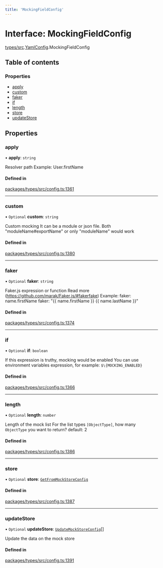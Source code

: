 ```yaml
---
title: 'MockingFieldConfig'
---
```


# Interface: MockingFieldConfig

[types/src](../modules/types_src).[YamlConfig](../modules/types_src.YamlConfig).MockingFieldConfig

## Table of contents

### Properties

- [apply](types_src.YamlConfig.MockingFieldConfig#apply)
- [custom](types_src.YamlConfig.MockingFieldConfig#custom)
- [faker](types_src.YamlConfig.MockingFieldConfig#faker)
- [if](types_src.YamlConfig.MockingFieldConfig#if)
- [length](types_src.YamlConfig.MockingFieldConfig#length)
- [store](types_src.YamlConfig.MockingFieldConfig#store)
- [updateStore](types_src.YamlConfig.MockingFieldConfig#updatestore)

## Properties

### apply

• **apply**: `string`

Resolver path
Example: User.firstName

#### Defined in

[packages/types/src/config.ts:1361](https://github.com/Urigo/graphql-mesh/blob/master/packages/types/src/config.ts#L1361)

___

### custom

• `Optional` **custom**: `string`

Custom mocking
It can be a module or json file.
Both "moduleName#exportName" or only "moduleName" would work

#### Defined in

[packages/types/src/config.ts:1380](https://github.com/Urigo/graphql-mesh/blob/master/packages/types/src/config.ts#L1380)

___

### faker

• `Optional` **faker**: `string`

Faker.js expression or function
Read more (https://github.com/marak/Faker.js/#fakerfake)
Example:
faker: name.firstName
faker: "\{\{ name.firstName }} \{\{ name.lastName }}"

#### Defined in

[packages/types/src/config.ts:1374](https://github.com/Urigo/graphql-mesh/blob/master/packages/types/src/config.ts#L1374)

___

### if

• `Optional` **if**: `boolean`

If this expression is truthy, mocking would be enabled
You can use environment variables expression, for example: `$\{MOCKING_ENABLED}`

#### Defined in

[packages/types/src/config.ts:1366](https://github.com/Urigo/graphql-mesh/blob/master/packages/types/src/config.ts#L1366)

___

### length

• `Optional` **length**: `number`

Length of the mock list
For the list types `[ObjectType]`, how many `ObjectType` you want to return?
default: 2

#### Defined in

[packages/types/src/config.ts:1386](https://github.com/Urigo/graphql-mesh/blob/master/packages/types/src/config.ts#L1386)

___

### store

• `Optional` **store**: [`GetFromMockStoreConfig`](types_src.YamlConfig.GetFromMockStoreConfig)

#### Defined in

[packages/types/src/config.ts:1387](https://github.com/Urigo/graphql-mesh/blob/master/packages/types/src/config.ts#L1387)

___

### updateStore

• `Optional` **updateStore**: [`UpdateMockStoreConfig`](types_src.YamlConfig.UpdateMockStoreConfig)[]

Update the data on the mock store

#### Defined in

[packages/types/src/config.ts:1391](https://github.com/Urigo/graphql-mesh/blob/master/packages/types/src/config.ts#L1391)
